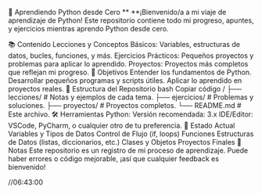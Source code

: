🚀 Aprendiendo Python desde Cero
**
**¡Bienvenido/a a mi viaje de aprendizaje de Python! Este repositorio contiene todo mi progreso, apuntes, y ejercicios mientras aprendo Python desde cero.

📚 Contenido
Lecciones y Conceptos Básicos: Variables, estructuras de datos, bucles, funciones, y más.
Ejercicios Prácticos: Pequeños proyectos y problemas para aplicar lo aprendido.
Proyectos: Proyectos más completos que reflejan mi progreso.
📌 Objetivos
Entender los fundamentos de Python.
Desarrollar pequeños programas y scripts útiles.
Aplicar lo aprendido en proyectos reales.
📁 Estructura del Repositorio
bash
Copiar código
/
├── lecciones/            # Notas y ejemplos de cada tema.
├── ejercicios/           # Problemas y soluciones.
├── proyectos/            # Proyectos completos.
└── README.md             # Este archivo.
🛠️ Herramientas
Python: Versión recomendada: 3.x
IDE/Editor: VSCode, PyCharm, o cualquier otro de tu preferencia.
🚧 Estado Actual
 Variables y Tipos de Datos
 Control de Flujo (if, loops)
 Funciones
 Estructuras de Datos (listas, diccionarios, etc.)
 Clases y Objetos
 Proyectos Finales
🌱 Notas
Este repositorio es un registro de mi proceso de aprendizaje. Puede haber errores o código mejorable, ¡así que cualquier feedback es bienvenido!

//06:43:00
